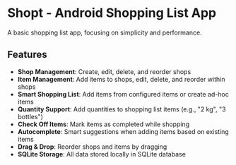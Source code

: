 # Shopt - Android Shopping List App

A basic shopping list app, focusing on simplicity and performance.

## Features

- **Shop Management**: Create, edit, delete, and reorder shops
- **Item Management**: Add items to shops, edit, delete, and reorder within shops
- **Smart Shopping List**: Add items from configured items or create ad-hoc items
- **Quantity Support**: Add quantities to shopping list items (e.g., "2 kg", "3 bottles")
- **Check Off Items**: Mark items as completed while shopping
- **Autocomplete**: Smart suggestions when adding items based on existing items
- **Drag & Drop**: Reorder shops and items by dragging
- **SQLite Storage**: All data stored locally in SQLite database
